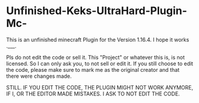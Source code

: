 # Unfinished-Keks-UltraHard-Plugin-Mc-
This is an unfinished minecraft Plugin for the Version 1.16.4. I hope it works .___.

Pls do not edit the code or sell it. This "Project" or whatever this is, is not licensed. So I can only ask you, to not sell or edit it.
If you still choose to edit the code, please make sure to mark me as the original creator and that there were changes made.

STILL. IF YOU EDIT THE CODE, THE PLUGIN MIGHT NOT WORK ANYMORE, IF I, OR THE EDITOR MADE MISTAKES. I ASK TO NOT EDIT THE CODE.
